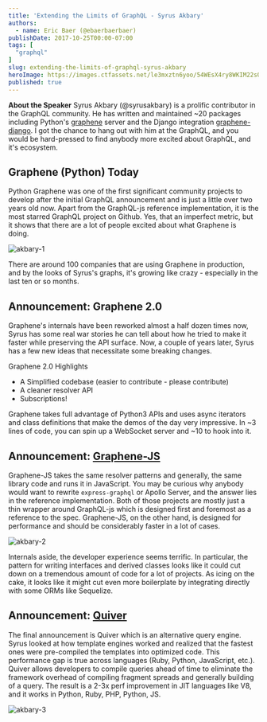 ```yaml
---
title: 'Extending the Limits of GraphQL - Syrus Akbary'
authors:
  - name: Eric Baer (@ebaerbaerbaer)
publishDate: 2017-10-25T00:00-07:00
tags: [
  "graphql"
]
slug: extending-the-limits-of-graphql-syrus-akbary
heroImage: https://images.ctfassets.net/le3mxztn6yoo/54WEsX4ry8WKIM22sOI2KG/3953c4b0af55d2d681920fbac828679a/akbary-1.png
published: true
---
```



**About the Speaker**
Syrus Akbary (@syrusakbary) is a prolific contributor in the GraphQL community. He has written and maintained \~20 packages including Python's [graphene](https://github.com/graphql-python/graphene) server and the Django integration [graphene-django](https://github.com/graphql-python/graphene-django). I got the chance to hang out with him at the GraphQL, and you would be hard-pressed to find anybody more excited about GraphQL, and it's ecosystem.

## Graphene (Python) Today

Python Graphene was one of the first significant community projects to develop after the initial GraphQL announcement and is just a little over two years old now. Apart from the GraphQL-js reference implementation, it is the most starred GraphQL project on Github. Yes, that an imperfect metric, but it shows that there are a lot of people excited about what Graphene is doing.


![akbary-1](//images.contentful.com/le3mxztn6yoo/54WEsX4ry8WKIM22sOI2KG/3953c4b0af55d2d681920fbac828679a/akbary-1.png)

There are around 100 companies that are using Graphene in production, and by the looks of Syrus's graphs, it's growing like crazy - especially in the last ten or so months.


## Announcement: Graphene 2.0
Graphene's internals have been reworked almost a half dozen times now, Syrus has some real war stories he can tell about how he tried to make it faster while preserving the API surface. Now, a couple of years later, Syrus has a few new ideas that necessitate some breaking changes.

Graphene 2.0 Highlights
  * A Simplified codebase (easier to contribute - please contribute)
  * A cleaner resolver API
  * Subscriptions!

Graphene takes full advantage of Python3 APIs and uses async iterators and class definitions that make the demos of the day very impressive. In ~3 lines of code, you can spin up a WebSocket server and ~10 to hook into it.

## Announcement: [Graphene-JS](http://graphene-js.org/)

Graphene-JS takes the same resolver patterns and generally, the same library code and runs it in JavaScript. You may be curious why anybody would want to rewrite `express-graphql` or Apollo Server, and the answer lies in the reference implementation. Both of those projects are mostly just a thin wrapper around GraphQL-js which is designed first and foremost as a reference to the spec. Graphene-JS, on the other hand, is designed for performance and should be considerably faster in a lot of cases.

![akbary-2](//images.contentful.com/le3mxztn6yoo/RYyLfGUFGKowo8EK66KIQ/865d17ea83cbc2ee703213b7024a94cb/akbary-2.png)

Internals aside, the developer experience seems terrific. In particular, the pattern for writing interfaces and derived classes looks like it could cut down on a tremendous amount of code for a lot of projects. As icing on the cake, it looks like it might cut even more boilerplate by integrating directly with some ORMs like Sequelize.


## Announcement: [Quiver](http://graphql-quiver.com/)

The final announcement is Quiver which is an alternative query engine. Syrus looked at how template engines worked and realized that the fastest ones were pre-compiled the templates into optimized code. This performance gap is true across languages (Ruby, Python, JavaScript, etc.). Quiver allows developers to compile queries ahead of time to eliminate the framework overhead of compiling fragment spreads and generally building of a query. The result is a 2-3x perf improvement in JIT languages like V8, and it works in Python, Ruby, PHP, Python, JS.

![akbary-3](//images.contentful.com/le3mxztn6yoo/71Vuoi88ZUcY4Um0okiQw4/83f3cba890cf5e0470775e1d2be36d1c/akbary-3.png)
